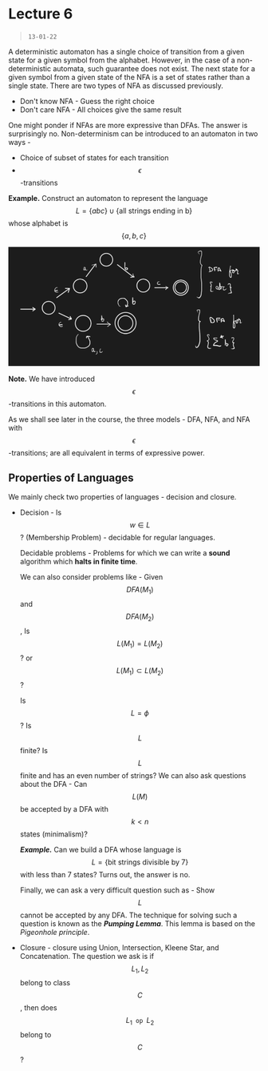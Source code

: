 # Lecture 6 

> `13-01-22`

A deterministic automaton has a single choice of transition from a given state for a given symbol from the alphabet. However, in the case of a non-deterministic automata, such guarantee does not exist. The next state for a given symbol from a given state of the NFA is a set of states rather than a single state. There are two types of NFA as discussed previously.

- Don't know NFA - Guess the right choice
- Don't care NFA - All choices give the same result

One might ponder if NFAs are more expressive than DFAs. The answer is surprisingly no. Non-determinism can be introduced to an automaton in two ways -

- Choice of subset of states for each transition
- $$\epsilon$$-transitions

**Example.** Construct an automaton to represent the language $$L = \{abc\} \cup \{\text{all strings ending in b}\}$$ whose alphabet is $$\{a,b,c\}$$

![image-20220113085632353](/assets/img/Automata/image-20220113085632353.png)

**Note.** We have introduced $$\epsilon$$-transitions in this automaton.

As we shall see later in the course, the three models - DFA, NFA, and NFA with $$\epsilon$$-transitions; are all equivalent in terms of expressive power.

## Properties of Languages

We mainly check two properties of languages - decision and closure.

- Decision - Is $$w \in L$$? (Membership Problem) - decidable for regular languages.

  Decidable problems - Problems for which we can write a **sound** algorithm which **halts in finite time**.

  We can also consider problems like - Given $$DFA(M_1)$$ and $$DFA(M_2)$$, Is $$L(M_1) = L(M_2)$$? or $$L(M_1) \subset L(M_2)$$?

  Is $$L = \phi$$? Is $$L$$ finite? Is $$L$$ finite and has an even number of strings? We can also ask questions about the DFA - Can $$L(M)$$ be accepted by a DFA with $$k < n$$ states (minimalism)?

  ***Example.*** Can we build a DFA whose language is $$L = \{\text{bit strings divisible by } 7\}$$ with less than 7 states? Turns out, the answer is no.

  Finally, we can ask a very difficult question such as - Show $$L$$ cannot be accepted by any DFA. The technique for solving such a question is known as the ***Pumping Lemma***. This lemma is based on the *Pigeonhole principle*.

- Closure - closure using Union, Intersection, Kleene Star, and Concatenation. The question we ask is if $$L_1, L_2$$ belong to class $$C$$, then does $$L_1 \texttt { op } L_2$$ belong to $$C$$?

